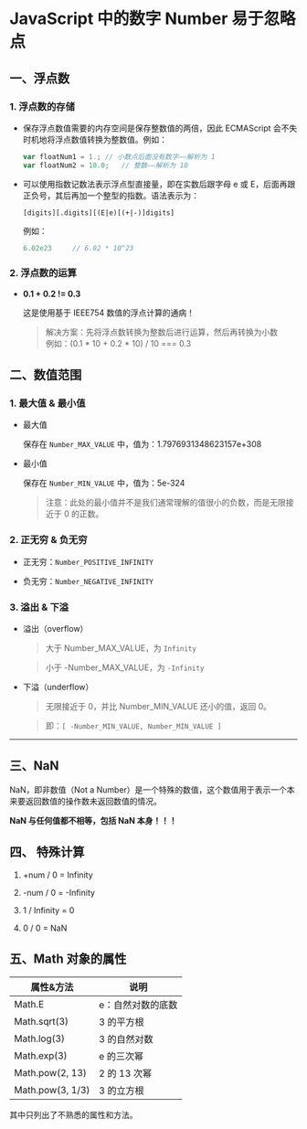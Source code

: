 # JavaScript 中的数字 Number 易于忽略点

## 一、浮点数

### 1. 浮点数的存储

- 保存浮点数值需要的内存空间是保存整数值的两倍，因此 ECMAScript 会不失时机地将浮点数值转换为整数值。例如：
	
	```javascript
	var floatNum1 = 1.;	// 小数点后面没有数字——解析为 1
	var floatNum2 = 10.0;	// 整数——解析为 10
	```

- 可以使用指数记数法表示浮点型直接量，即在实数后跟字母 e 或 E，后面再跟正负号，其后再加一个整型的指数。语法表示为：

    `[digits][.digits][(E|e)[(+|-)]digits]`

    例如：

	```javascript
	6.02e23 	// 6.02 * 10^23
	```


### 2. 浮点数的运算

- **0.1 + 0.2 != 0.3**

	这是使用基于 IEEE754 数值的浮点计算的通病！

	> 解决方案：先将浮点数转换为整数后进行运算，然后再转换为小数  
	> 例如：(0.1 \* 10 + 0.2 \* 10) / 10 === 0.3


## 二、数值范围

### 1. 最大值 & 最小值

- 最大值  

	保存在 `Number_MAX_VALUE` 中，值为：1.7976931348623157e+308

- 最小值  

	保存在 `Number_MIN_VALUE` 中，值为：5e-324

	> 注意：此处的最小值并不是我们通常理解的值很小的负数，而是无限接近于 0 的正数。

### 2. 正无穷 & 负无穷

- 正无穷：`Number_POSITIVE_INFINITY  `

- 负无穷：`Number_NEGATIVE_INFINITY`

### 3. 溢出 & 下溢

- 溢出（overflow）

	> 大于 Number_MAX_VALUE，为 `Infinity`

	> 小于 -Number_MAX_VALUE，为 `-Infinity`  

- 下溢（underflow）

	> 无限接近于 0，并比 Number_MIN_VALUE 还小的值，返回 0。 

	> 即：`[ -Number_MIN_VALUE, Number_MIN_VALUE ]`

---

## 三、NaN

NaN，即非数值（Not a Number）是一个特殊的数值，这个数值用于表示一个本来要返回数值的操作数未返回数值的情况。

**NaN 与任何值都不相等，包括 NaN 本身！！！**


## 四、 特殊计算

1. +num / 0 = Infinity

2. -num / 0 = -Infinity

3. 1 / Infinity = 0

4. 0 / 0 = NaN

## 五、Math 对象的属性

| 属性&方法 | 说明 |
|----------|----------|
| Math.E | e：自然对数的底数 |
| Math.sqrt(3) | 3 的平方根 |
| Math.log(3) | 3 的自然对数 |
| Math.exp(3) | e 的三次幂 |
|  Math.pow(2, 13)  |  2 的 13 次幂  |
| Math.pow(3, 1/3) | 3 的立方根 |
其中只列出了不熟悉的属性和方法。
